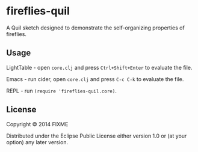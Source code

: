 # fireflies-quil

A Quil sketch designed to demonstrate the self-organizing properties
of fireflies.

## Usage

LightTable - open `core.clj` and press `Ctrl+Shift+Enter` to evaluate the file.

Emacs - run cider, open `core.clj` and press `C-c C-k` to evaluate the file.

REPL - run `(require 'fireflies-quil.core)`.

## License

Copyright © 2014 FIXME

Distributed under the Eclipse Public License either version 1.0 or (at
your option) any later version.
